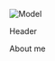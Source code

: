 ![Model](https://raw.githubusercontent.com/KOMMERCHESKYY/kommercheskyy/blob/main/1000300959222222.png?raw=true)
  

Header

About me
